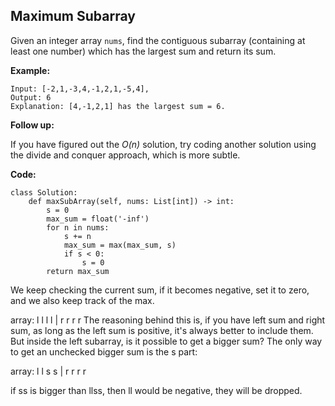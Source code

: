 ## Maximum Subarray

Given an integer array `nums`, find the contiguous subarray (containing at least one number) which has the largest sum and return its sum.

**Example:**

```
Input: [-2,1,-3,4,-1,2,1,-5,4],
Output: 6
Explanation: [4,-1,2,1] has the largest sum = 6.
```
**Follow up:**

If you have figured out the *O(n)* solution, try coding another solution using the divide and conquer approach, which is more subtle.

**Code:**
```
class Solution:
    def maxSubArray(self, nums: List[int]) -> int:
        s = 0
        max_sum = float('-inf')
        for n in nums:
            s += n
            max_sum = max(max_sum, s)
            if s < 0:
                s = 0
        return max_sum
```
We keep checking the current sum, if it becomes negative, set it to zero, and we also keep track of the max. 

array:  l l l l | r r r r
The reasoning behind this is, if you have left sum and right sum, as long as the left sum is positive, it's always better to include them.
But inside the left subarray, is it possible to get a bigger sum? The only way to get an unchecked bigger sum is the s part:

array: l l s s | r r r r

if ss is bigger than llss, then ll would be negative, they will be dropped. 
